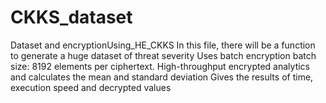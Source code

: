 # CKKS_dataset
Dataset and encryptionUsing_HE_CKKS
In this file, there will be a function to generate a huge dataset of threat severity
Uses batch encryption batch size: 8192 elements per ciphertext. 
High-throughput encrypted analytics and calculates the mean and standard deviation
Gives the results of time, execution speed and decrypted values

